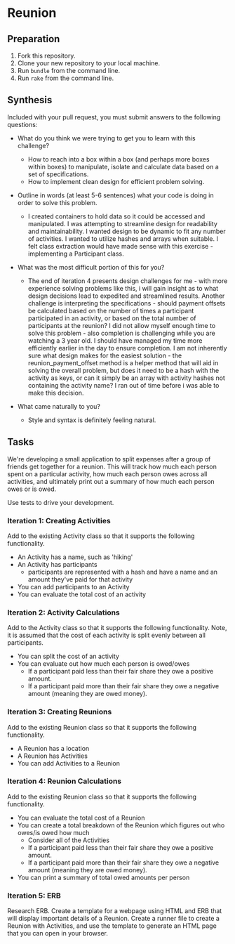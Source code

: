 # Reunion

## Preparation

1. Fork this repository.
1. Clone your new repository to your local machine.
1. Run `bundle` from the command line.
1. Run `rake` from the command line.

## Synthesis

Included with your pull request, you must submit answers to the following questions:

* What do you think we were trying to get you to learn with this challenge?

  * How to reach into a box within a box (and perhaps more boxes within boxes) to manipulate, isolate and calculate data based on a set of specifications.
  * How to implement clean design for efficient problem solving.

* Outline in words (at least 5-6 sentences) what your code is doing in order to solve this problem.

  * I created containers to hold data so it could be accessed and manipulated. I was attempting to streamline design for readability and maintainability. I wanted design to be dynamic to fit any number of activities. I wanted to utilize hashes and arrays when suitable. I felt class extraction would have made sense with this exercise - implementing a Participant class. 

* What was the most difficult portion of this for you?

  * The end of iteration 4 presents design challenges for me - with more experience solving problems like this, i will gain insight as to what design decisions lead to expedited and streamlined results. Another challenge is interpreting the specifications - should payment offsets be calculated based on the number of times a participant participated in an activity, or based on the total number of participants at the reunion?
  I did not allow myself enough time to solve this problem - also completion is challenging while you are watching a 3 year old. I should have managed my time more efficiently earlier in the day to ensure completion. I am not inherently sure what design makes for the easiest solution - the reunion_payment_offset method is a helper method that will aid in solving the overall problem, but does it need to be a hash with the activity as keys, or can it simply be an array with activity hashes not containing the activity name? I ran out of time before i was able to make this decision.

* What came naturally to you?
  * Style and syntax is definitely feeling natural.

## Tasks

We're developing a small application to split expenses after a group of friends get together for a reunion. This will track how much each person spent on a particular activity, how much each person owes across all activities, and ultimately print out a summary of how much each person owes or is owed.

Use tests to drive your development.

### Iteration 1: Creating Activities

Add to the existing Activity class so that it supports the following functionality.

* An Activity has a name, such as 'hiking'  
* An Activity has participants
  * participants are represented with a hash and have a name and an amount they've paid for that activity  
* You can add participants to an Activity
* You can evaluate the total cost of an activity   

### Iteration 2: Activity Calculations

Add to the Activity class so that it supports the following functionality. Note, it is assumed that the cost of each activity is split evenly between all participants.

* You can split the cost of an activity
* You can evaluate out how much each person is owed/owes
  * If a participant paid less than their fair share they owe a positive amount.
  * If a participant paid more than their fair share they owe a negative amount (meaning they are owed money).  


### Iteration 3: Creating Reunions

Add to the existing Reunion class so that it supports the following functionality.

* A Reunion has a location
* A Reunion has Activities  
* You can add Activities to a Reunion

### Iteration 4: Reunion Calculations

Add to the existing Reunion class so that it supports the following functionality.

* You can evaluate the total cost of a Reunion
* You can create a total breakdown of the Reunion which figures out who owes/is owed how much
  * Consider all of the Activities
  * If a participant paid less than their fair share they owe a positive amount.
  * If a participant paid more than their fair share they owe a negative amount (meaning they are owed money).
* You can print a summary of total owed amounts per person


### Iteration 5: ERB

Research ERB. Create a template for a webpage using HTML and ERB that will display important details of a Reunion. Create a runner file to create a Reunion with Activities, and use the template to generate an HTML page that you can open in your browser.
